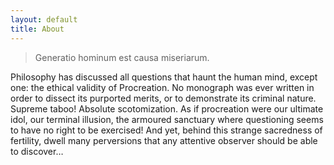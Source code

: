 ```yaml
---
layout: default
title: About
---
```


> Generatio hominum est causa miseriarum.

Philosophy has discussed all questions that haunt the human mind, except one: the ethical validity of Procreation. No monograph was ever written in order to dissect its purported merits, or to demonstrate its criminal nature. Supreme taboo! Absolute scotomization. As if procreation were our ultimate idol, our terminal illusion, the armoured sanctuary where questioning seems to have no right to be exercised! And yet, behind this strange sacredness of fertility, dwell many perversions that any attentive observer should be able to discover…
